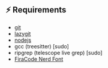 ## ⚡️ Requirements

- [git](https://www.theodinproject.com/lessons/foundations-setting-up-git#step-12-install-git)
- [lazygit](https://github.com/jesseduffield/lazygit?tab=readme-ov-file#installation)
- [nodejs](https://www.theodinproject.com/lessons/foundations-installing-node-js#installing-nvm)
- gcc (treesitter) [sudo]
- ripgrep (telescope live grep) [sudo]
- [FiraCode Nerd Font](https://github.com/ryanoasis/nerd-fonts/releases/download/v3.3.0/FiraCode.zip)

